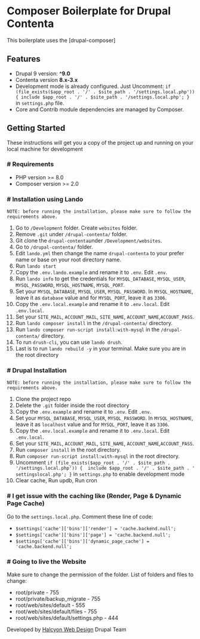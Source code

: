 # Composer Boilerplate for Drupal Contenta
This boilerplate uses the [drupal-composer]

## Features

- Drupal 9 version: **^9.0**
- Contenta version **8.x-3.x**
- Development mode is already configured. Just Uncomment:
 `if (file_exists($app_root . '/' . $site_path . '/settings.local.php')) {
  include $app_root . '/' . $site_path . '/settings.local.php';
}` in `settings.php` file.
- Core and Contrib module dependencies are managed by Composer.

## Getting Started
These instructions will get you a copy of the project up and running on your local machine for development

### # Requirements
- PHP version >= 8.0
- Composer version >= 2.0

### # Installation using Lando
```
NOTE: before running the installation, please make sure to follow the requirements above.
```

1. Go to `/Development` folder. Create `websites` folder.
2. Remove `.git` under `/drupal-contenta/` folder.
3. Git clone the `drupal-contenta`under `/Development/websites`.
4. Go to `/drupal-contenta/` folder.
5. Edit `lando.yml` then change the name `drupal-contenta` to your prefer name or base on your root directory name.
6. Run `lando start`
7. Copy the `.env.lando.example` and rename it to `.env`. Edit `.env`.
8. Run `lando info` to get the credentials for `MYSQL_DATABASE`, `MYSQL_USER`, `MYSQL_PASSWORD`, `MYSQL_HOSTNAME`, `MYSQL_PORT`.
9. Set your `MYSQL_DATABASE`, `MYSQL_USER`, `MYSQL_PASSWORD`. In `MYSQL_HOSTNAME`, leave it as `database` value and for `MYSQL_PORT`, leave it as `3306`.
7. Copy the `.env.local.example` and rename it to `.env.local`. Edit `.env.local`.
9. Set your `SITE_MAIL`, `ACCOUNT_MAIL`, `SITE_NAME`, `ACCOUNT_NAME`,`ACCOUNT_PASS`.
10. Run `lando composer install` in the `/drupal-contenta/` directory.
11. Run `lando composer run-script install:with-mysql` in the `/drupal-contenta/` directory.
12. To run `drush-cli`, you can use `lando drush`.
13. Last is to run `lando rebuild -y` in your terminal. Make sure you are in the root directory

### # Drupal Installation
```
NOTE: before running the installation, please make sure to follow the requirements above.
```

1. Clone the project repo 
2. Delete the `.git` folder inside the root directory
3. Copy the `.env.example` and rename it to `.env`. Edit `.env`.
4. Set your `MYSQL_DATABASE`, `MYSQL_USER`, `MYSQL_PASSWORD`. In `MYSQL_HOSTNAME`, leave it as `localhost` value and for `MYSQL_PORT`, leave it as `3306`.
5. Copy the `.env.local.example` and rename it to `.env.local`. Edit `.env.local`.
6. Set your `SITE_MAIL`, `ACCOUNT_MAIL`, `SITE_NAME`, `ACCOUNT_NAME`,`ACCOUNT_PASS`.
7. Run `composer install` in the root directory.
8. Run `composer run-script install:with-mysql` in the root directory.
9. Uncomment
`if (file_exists($app_root . '/' . $site_path . '/settings.local.php')) {  include $app_root . '/' . $site_path . ' settingslocal.php'; }` in `settings.php` to enable development mode
10. Clear cache, Run updb, Run cron

### # I get issue with the caching like (Render, Page & Dynamic Page Cache)
Go to the `settings.local.php`. Comment these line of code:

- `$settings['cache']['bins']['render'] = 'cache.backend.null';`
- `$settings['cache']['bins']['page'] = 'cache.backend.null';`
- `$settings['cache']['bins']['dynamic_page_cache'] = 'cache.backend.null';`

### # Going to live the Website
Make sure to change the permission of the folder.
List of folders and files to change:

- root/private - 755
- root/private/backup_migrate - 755
- root/web/sites/default - 555
- root/web/sites/default/files - 755
- root/web/sites/default/settings.php - 444


Developed by <a href="https://halcyonwebdesign.com.ph/" target="_blank">Halcyon Web Design</a> Drupal Team